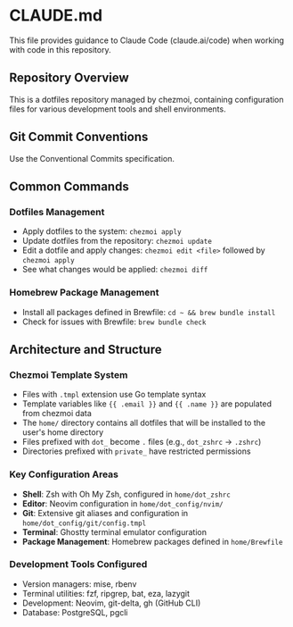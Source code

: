 # CLAUDE.md

This file provides guidance to Claude Code (claude.ai/code) when working with code in this repository.

## Repository Overview

This is a dotfiles repository managed by chezmoi, containing configuration files for various development tools and shell environments.

## Git Commit Conventions

Use the Conventional Commits specification.

## Common Commands

### Dotfiles Management
- Apply dotfiles to the system: `chezmoi apply`
- Update dotfiles from the repository: `chezmoi update`
- Edit a dotfile and apply changes: `chezmoi edit <file>` followed by `chezmoi apply`
- See what changes would be applied: `chezmoi diff`

### Homebrew Package Management
- Install all packages defined in Brewfile: `cd ~ && brew bundle install`
- Check for issues with Brewfile: `brew bundle check`

## Architecture and Structure

### Chezmoi Template System
- Files with `.tmpl` extension use Go template syntax
- Template variables like `{{ .email }}` and `{{ .name }}` are populated from chezmoi data
- The `home/` directory contains all dotfiles that will be installed to the user's home directory
- Files prefixed with `dot_` become `.` files (e.g., `dot_zshrc` → `.zshrc`)
- Directories prefixed with `private_` have restricted permissions

### Key Configuration Areas
- **Shell**: Zsh with Oh My Zsh, configured in `home/dot_zshrc`
- **Editor**: Neovim configuration in `home/dot_config/nvim/`
- **Git**: Extensive git aliases and configuration in `home/dot_config/git/config.tmpl`
- **Terminal**: Ghostty terminal emulator configuration
- **Package Management**: Homebrew packages defined in `home/Brewfile`

### Development Tools Configured
- Version managers: mise, rbenv
- Terminal utilities: fzf, ripgrep, bat, eza, lazygit
- Development: Neovim, git-delta, gh (GitHub CLI)
- Database: PostgreSQL, pgcli